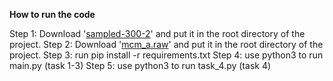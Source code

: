 **How to run the code**

Step 1: Download '[sampled-300-2](https://www.dropbox.com/sh/qsoki0i5f76umf5/AACkkbTj-qaxNgOUwjg0x5A2a?dl=0)' and put it in the root directory of the project.
Step 2: Download '[mcm_a.raw](https://www.dropbox.com/s/mskhs1mp6xmjah8/mcmc_a.raw.bz2?dl=0)' and put it in the root directory of the project.
Step 3: run pip install -r requirements.txt
Step 4: use python3 to run main.py (task 1-3)
Step 5: use python3 to run task_4.py (task 4)
